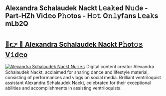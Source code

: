 ## Alexandra Schalaudek Nackt L𝚎a𝚔ed N𝚞𝚍e - Part-HZh Vi𝚍𝚎o P𝚑𝚘tos - H𝚘𝚝 O𝚗𝚕yf𝚊ns L𝚎a𝚔s mLb2Q

# <h2><a href="http://kf8m4k.oniu.top/?m=Alexandra+Schalaudek+Nackt">🔗👉 🔴 Alexandra Schalaudek Nackt P𝚑ot𝚘𝚜 V𝚒d𝚎o</a></h2>

[![Alexandra Schalaudek Nackt Nu𝚍e𝚜](https://i.imgur.com/0qMVB7G.gif)](http://kf8m4k.oniu.top/?m=Alexandra+Schalaudek+Nackt)
Digital content creator Alexandra Schalaudek Nackt, acclaimed for sharing dance and lifestyle material, consisting of performances and vlogs on social media. Brilliant ventriloquist assistant Alexandra Schalaudek Nackt, celebrated for their exceptional abilities and accomplishments in assisting ventriloquists.  
